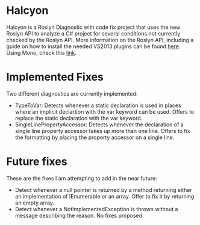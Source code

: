 Halcyon
=======

Halcyon is a Roslyn Diagnostic with code fix project that uses the new Roslyn API to analyze a C# project for several conditions not currently checked by the Roslyn API. More information on the Roslyn API, including a guide on how to install the needed VS2013 plugins can be found [here](roslyn.codeplex.com). Using Mono, check this [link](http://tirania.org/blog/archive/2014/Apr-09.html).

Implemented Fixes
=================

Two different diagnostics are currently implemented:

- TypeToVar: Detects whenever a static declaration is used in places where an implicit declartion with the var keyword can be used. Offers to replace the static declaration with the var keyword.
- SingleLinePropertyAccessor: Detects whenever the declaration of a single line property accessor takes up more than one line. Offers to fix the formatting by placing the property accessor on a single line.


Future fixes
============

These are the fixes I am attempting to add in the near future:

- Detect whenever a null pointer is returned by a method returning either an implementation of IEnumerable<T> or an array. Offer to fix it by returning an empty array.
- Detect whenever a NotImplementedException is thrown without a message describing the reason. No fixes proposed.


